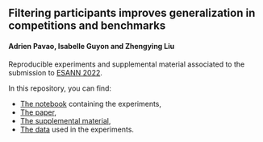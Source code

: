 ## Filtering participants improves generalization in competitions and benchmarks

#### Adrien Pavao, Isabelle Guyon and Zhengying Liu

Reproducible experiments and supplemental material associated to the submission to [ESANN 2022](https://www.esann.org/).

In this repository, you can find:
- [The notebook](experiments.ipynb) containing the experiments,
- [The paper](paper.pdf),
- [The supplemental material](SUPPLEMENTAL_MATERIAL.pdf),
- [The data](data/benchmarks) used in the experiments.

